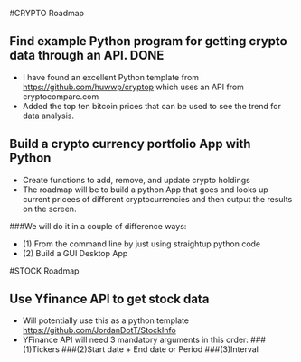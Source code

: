 #CRYPTO Roadmap

## Find example Python program for getting crypto data through an API. DONE
 - I have found an excellent Python template from https://github.com/huwwp/cryptop which uses an API from cryptocompare.com
 - Added the top ten bitcoin prices that can be used to see the trend for data analysis.

## Build a crypto currency portfolio App with Python
 - Create functions to add, remove, and update crypto holdings
 - The roadmap will be to build a python App that goes and looks up current pricees of different cryptocurrencies and then output the results on the screen.

###We will do it in a couple of difference ways:
 - (1) From the command line by just using straightup python code
 - (2) Build a GUI Desktop App

#STOCK Roadmap

## Use Yfinance API to get stock data
 - Will potentially use this as a python template https://github.com/JordanDotT/StockInfo 
 - YFinance API will need 3 mandatory arguments in this order:
###(1)Tickers 
###(2)Start date + End date or Period 
###(3)Interval 